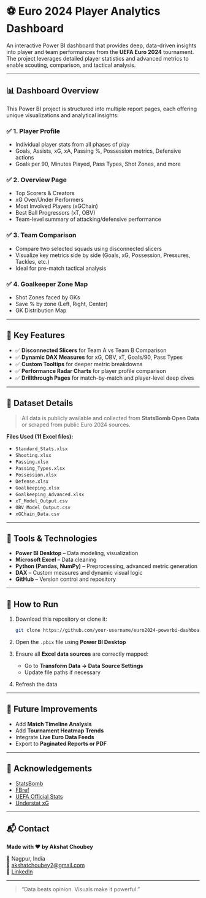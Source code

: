 
# ⚽ Euro 2024 Player Analytics Dashboard

An interactive Power BI dashboard that provides deep, data-driven insights into player and team performances from the **UEFA Euro 2024** tournament. The project leverages detailed player statistics and advanced metrics to enable scouting, comparison, and tactical analysis.

---

## 📊 Dashboard Overview

This Power BI project is structured into multiple report pages, each offering unique visualizations and analytical insights:

### ✅ 1. **Player Profile**
- Individual player stats from all phases of play
- Goals, Assists, xG, xA, Passing %, Possession metrics, Defensive actions
- Goals per 90, Minutes Played, Pass Types, Shot Zones, and more

### ✅ 2. **Overview Page**
- Top Scorers & Creators
- xG Over/Under Performers
- Most Involved Players (xGChain)
- Best Ball Progressors (xT, OBV)
- Team-level summary of attacking/defensive performance

### ✅ 3. **Team Comparison**
- Compare two selected squads using disconnected slicers
- Visualize key metrics side by side (Goals, xG, Possession, Pressures, Tackles, etc.)
- Ideal for pre-match tactical analysis

### ✅ 4. **Goalkeeper Zone Map**
- Shot Zones faced by GKs
- Save % by zone (Left, Right, Center)
- GK Distribution Map

---

## 🧠 Key Features

- ✅ **Disconnected Slicers** for Team A vs Team B Comparison
- ✅ **Dynamic DAX Measures** for xG, OBV, xT, Goals/90, Pass Types
- ✅ **Custom Tooltips** for deeper metric breakdowns
- ✅ **Performance Radar Charts** for player profile comparison
- ✅ **Drillthrough Pages** for match-by-match and player-level deep dives

---

## 📁 Dataset Details

> All data is publicly available and collected from **StatsBomb Open Data** or scraped from public Euro 2024 sources.

**Files Used (11 Excel files):**
- `Standard_Stats.xlsx`  
- `Shooting.xlsx`  
- `Passing.xlsx`  
- `Passing_Types.xlsx`  
- `Possession.xlsx`  
- `Defense.xlsx`  
- `Goalkeeping.xlsx`  
- `Goalkeeping_Advanced.xlsx`  
- `xT_Model_Output.csv`  
- `OBV_Model_Output.csv`  
- `xGChain_Data.csv`

---

## 🧰 Tools & Technologies

- **Power BI Desktop** – Data modeling, visualization
- **Microsoft Excel** – Data cleaning
- **Python (Pandas, NumPy)** – Preprocessing, advanced metric generation
- **DAX** – Custom measures and dynamic visual logic
- **GitHub** – Version control and repository

---

## 🚀 How to Run

1. Download this repository or clone it:
   ```bash
   git clone https://github.com/your-username/euro2024-powerbi-dashboard.git
   ```

2. Open the `.pbix` file using **Power BI Desktop**

3. Ensure all **Excel data sources** are correctly mapped:
   - Go to **Transform Data → Data Source Settings**
   - Update file paths if necessary

4. Refresh the data

---

## 📌 Future Improvements

- Add **Match Timeline Analysis**
- Add **Tournament Heatmap Trends**
- Integrate **Live Euro Data Feeds**
- Export to **Paginated Reports or PDF**

---

## 🙌 Acknowledgements

- [StatsBomb](https://statsbomb.com/)
- [FBref](https://fbref.com/)
- [UEFA Official Stats](https://www.uefa.com/)
- [Understat xG](https://understat.com/)

---

## 📬 Contact

**Made with ❤️ by Akshat Choubey**

📍 Nagpur, India  
📧 akshatchoubey2@gmail.com  
📸 [LinkedIn](https://linkedin.com/in/akshatchoubey)

---

> “Data beats opinion. Visuals make it powerful.”
